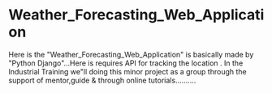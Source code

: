 # Weather_Forecasting_Web_Application
Here is the "Weather_Forecasting_Web_Application" is basically made by "Python Django"...Here is requires API for tracking the location . In the Industrial Training we"ll doing this minor project as a group through the support of mentor,guide &amp; through online tutorials..........

